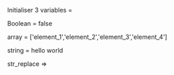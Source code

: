 Initialiser 3 variables = 

Boolean = false

array = ['element_1','element_2','element_3','element_4']

string = hello world

str_replace => 